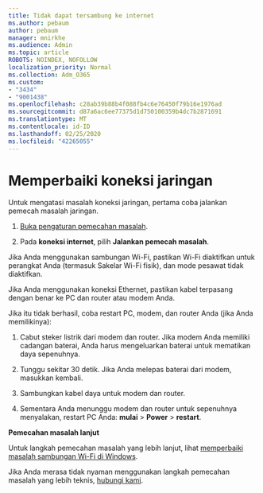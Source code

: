 ```yaml
---
title: Tidak dapat tersambung ke internet
ms.author: pebaum
author: pebaum
manager: mnirkhe
ms.audience: Admin
ms.topic: article
ROBOTS: NOINDEX, NOFOLLOW
localization_priority: Normal
ms.collection: Adm_O365
ms.custom:
- "3434"
- "9001438"
ms.openlocfilehash: c28ab39b88b4f088fb4c6e76450f79b16e1976ad
ms.sourcegitcommit: d87a6ac6ee77375d1d750100359b4dc7b2871691
ms.translationtype: MT
ms.contentlocale: id-ID
ms.lasthandoff: 02/25/2020
ms.locfileid: "42265055"
---
```

# <a name="fix-network-connection"></a>Memperbaiki koneksi jaringan

Untuk mengatasi masalah koneksi jaringan, pertama coba jalankan pemecah masalah jaringan. 

1. [Buka pengaturan pemecahan masalah](ms-settings:troubleshoot).

2. Pada **koneksi internet**, pilih **Jalankan pemecah masalah**.

Jika Anda menggunakan sambungan Wi-Fi, pastikan Wi-Fi diaktifkan untuk perangkat Anda (termasuk Sakelar Wi-Fi fisik), dan mode pesawat tidak diaktifkan.

Jika Anda menggunakan koneksi Ethernet, pastikan kabel terpasang dengan benar ke PC dan router atau modem Anda.

Jika itu tidak berhasil, coba restart PC, modem, dan router Anda (jika Anda memilikinya):

1. Cabut steker listrik dari modem dan router. Jika modem Anda memiliki cadangan baterai, Anda harus mengeluarkan baterai untuk mematikan daya sepenuhnya.

2. Tunggu sekitar 30 detik. Jika Anda melepas baterai dari modem, masukkan kembali.

3. Sambungkan kabel daya untuk modem dan router.

4. Sementara Anda menunggu modem dan router untuk sepenuhnya menyalakan, restart PC Anda: **mulai** > **Power** > **restart**.

**Pemecahan masalah lanjut**

Untuk langkah pemecahan masalah yang lebih lanjut, lihat [memperbaiki masalah sambungan Wi-Fi di Windows](https://support.microsoft.com/help/10741?ocid=SMC10741%2F). 

Jika Anda merasa tidak nyaman menggunakan langkah pemecahan masalah yang lebih teknis, [hubungi kami](https://support.microsoft.com/contactus).
